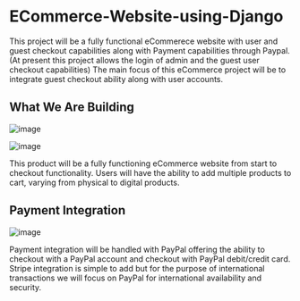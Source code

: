 # ECommerce-Website-using-Django
This project will be a fully functional eCommerece website with user and guest checkout capabilities along with Payment capabilities through Paypal. 
(At present this project allows the login of admin and the guest user checkout capabilities)
The main focus of this eCommerce project will be to integrate guest checkout ability along with user accounts.

## What We Are Building
![image](https://user-images.githubusercontent.com/82909875/179302729-e34cdccd-f6d7-4b66-b4e1-f838f10b8ce1.png)

![image](https://user-images.githubusercontent.com/82909875/179303376-73e2018c-f7b0-4976-b590-abff12605e00.png)


This product will be a fully functioning eCommerce website from start to checkout functionality. Users will have the ability to add multiple products to cart, varying from physical to digital products.

## Payment Integration
![image](https://user-images.githubusercontent.com/82909875/179302986-03881d5b-cf88-43b0-9242-39d1feac525f.png)

Payment integration will be handled with PayPal offering the ability to checkout with a PayPal account and checkout with PayPal debit/credit card. Stripe integration is simple to add but for the purpose of international transactions we will focus on PayPal for international availability and security.
#
